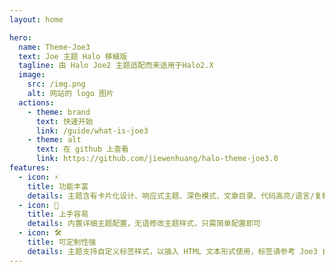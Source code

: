 ```yaml
---
layout: home

hero:
  name: Theme-Joe3
  text: Joe 主题 Halo 移植版
  tagline: 由 Halo Joe2 主题适配而来适用于Halo2.X 
  image:
    src: /img.png
    alt: 网站的 logo 图片
  actions:
    - theme: brand
      text: 快速开始
      link: /guide/what-is-joe3
    - theme: alt
      text: 在 github 上查看
      link: https://github.com/jiewenhuang/halo-theme-joe3.0
features:
  - icon: ⚡️
    title: 功能丰富
    details: 主题含有卡片化设计、响应式主题、深色模式、文章目录、代码高亮/语言/复制、文章搜索、评论系统、友情链接、瞬时、图库等功能
  - icon: 🖖
    title: 上手容易
    details: 内置详细主题配置，无语修改主题样式，只需简单配置即可
  - icon: 🛠️
    title: 可定制性强
    details: 主题支持自定义标签样式，以插入 HTML 文本形式使用，标签请参考 Joe3 自定义标签
---
```


